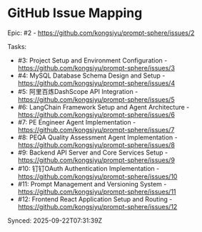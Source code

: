 # GitHub Issue Mapping

Epic: #2 - https://github.com/kongsiyu/prompt-sphere/issues/2

Tasks:
- #3: Project Setup and Environment Configuration - https://github.com/kongsiyu/prompt-sphere/issues/3
- #4: MySQL Database Schema Design and Setup - https://github.com/kongsiyu/prompt-sphere/issues/4
- #5: 阿里百炼DashScope API Integration - https://github.com/kongsiyu/prompt-sphere/issues/5
- #6: LangChain Framework Setup and Agent Architecture - https://github.com/kongsiyu/prompt-sphere/issues/6
- #7: PE Engineer Agent Implementation - https://github.com/kongsiyu/prompt-sphere/issues/7
- #8: PEQA Quality Assessment Agent Implementation - https://github.com/kongsiyu/prompt-sphere/issues/8
- #9: Backend API Server and Core Services Setup - https://github.com/kongsiyu/prompt-sphere/issues/9
- #10: 钉钉OAuth Authentication Implementation - https://github.com/kongsiyu/prompt-sphere/issues/10
- #11: Prompt Management and Versioning System - https://github.com/kongsiyu/prompt-sphere/issues/11
- #12: Frontend React Application Setup and Routing - https://github.com/kongsiyu/prompt-sphere/issues/12

Synced: 2025-09-22T07:31:39Z
